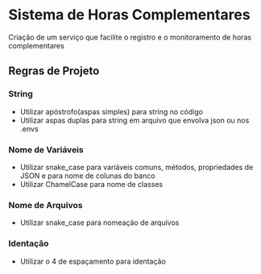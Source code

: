 # Sistema de Horas Complementares

Criação de um serviço que facilite o registro e o monitoramento de horas complementares

## Regras de Projeto

### String

- Utilizar apóstrofo(aspas simples) para string no código
- Utilizar aspas duplas para string em arquivo que envolva json ou nos .envs

### Nome de Variáveis

- Utilizar snake_case para variáveis comuns, métodos, propriedades de JSON e para nome de colunas do banco
- Utilizar ChamelCase para nome de classes

### Nome de Arquivos

- Utilizar snake_case para nomeação de arquivos

### Identação

- Utilizar o 4 de espaçamento para identação
 